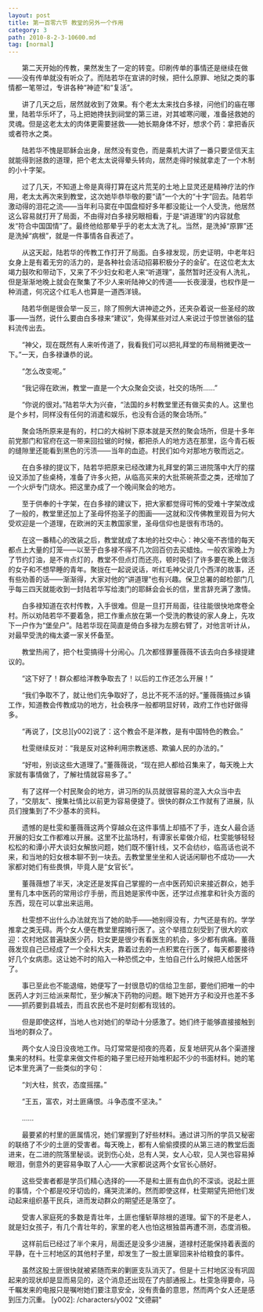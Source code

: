 ```yaml
---
layout: post
title: 第一百零六节 教堂的另外一个作用
category: 3
path: 2010-8-2-3-10600.md
tag: [normal]
---
```


　　第二天开始的传教，果然发生了一定的转变。印刷传单的事情还是继续在做——没有传单就没有听众了。而陆若华在宣讲的时候，把什么原罪、地狱之类的事情都一笔带过，专讲各种“神迹”和“复活”。

　　讲了几天之后，居然就收到了效果。有个老太太来找白多禄，问他们的庙在哪里，陆若华乐坏了，马上把她搀扶到祠堂的第三进，对其嘘寒问暖，准备拯救她的灵魂。但是这老太太的肉体更需要拯救——她长期身体不好，想求个药：拿把香灰或者符水之类。

　　陆若华不愧是耶稣会出身，居然没有变色，而是乘机大讲了一番只要坚信天主就能得到拯救的道理，把个老太太说得晕头转向，居然走得时候就拿走了一个木制的小十字架。

　　过了几天，不知道上帝是真得打算在这片荒芜的土地上显灵还是精神疗法的作用，老太太再次来到教堂，这次她毕恭毕敬的要“请”一个大的“十字”回去。陆若华激动得的泪花之流——当年利马窦在中国盘桓好多年都没能让一个人受洗，他居然这么容易就打开了局面，不由得对白多禄另眼相看，于是“讲道理”的内容就愈发“符合中国国情”了。最终他给那晕乎乎的老太太洗了礼。当然，是洗掉“原罪”还是洗掉“病根”，就是一件事情各自表述了。

　　从这天起，陆若华的传教工作打开了局面。白多禄发现，历史证明，中老年妇女身上是有着无穷的活力的，是各种社会活动招募积极分子的金矿。在这位老太太竭力鼓吹和带动下，又来了不少妇女和老人来“听道理”，虽然暂时还没有人洗礼，但是渐渐地晚上就会在聚集了不少人来听陆神父的传道——长夜漫漫，也权作是一种消遣，何况这个红毛人也算是一道西洋镜。

　　陆若华倒是很会举一反三，除了照例大讲神迹之外，还夹杂着说一些圣经的故事——当然，说什么要由白多禄来“建议”，免得某些对过人来说过于惊世骇俗的猛料流传出去。

　　“神父，现在既然有人来听传道了，我看我们可以把礼拜堂的布局稍微更改一下。”一天，白多禄谦恭的说。

　　“怎么改变呢。”

　　“我记得在欧洲，教堂一直是一个大众聚会交谈，社交的场所……”

　　“你说的很对。”陆若华大为兴奋，“法国的乡村教堂里还有做买卖的人。这里也是个乡村，同样没有任何的消遣和娱乐，也没有合适的聚会场所。”

　　聚会场所原来是有的，村口的大榕树下原本就是天然的聚会场所，但是十多年前党那门和官府在这一带来回拉锯的时候，都把杀人的地方选在那里，迄今青石板的缝隙里还能看到黑色的污渍——当年的血迹。村民们如今对那地方敬而远之。

　　在白多禄的提议下，陆若华把原来已经改建为礼拜堂的第三进院落中大厅的摆设又添加了些桌椅，准备了许多火把，从临高买来的大批茶碗茶壶之类，还增加了一个火炉专门烧水。把这里办成了一个晚间聚会的地方。

　　至于供奉的十字架，在白多禄的建议下，把大家都觉得可怖的受难十字架改成了一般的，教堂里还加上了圣母怀抱圣子的图画——这就和汉传佛教里观音为何大受欢迎是一个道理，在欧洲的天主教国家里，圣母信仰也是很有市场的。

　　在这一番精心的改装之后，教堂就成了本地的社交中心：神父毫不吝惜的每天都点上大量的灯笼——以至于白多禄不得不几次回百仞去买蜡烛。一般农家晚上为了节约灯油，是不肯点灯的，教堂不但点灯而还亮，顿时吸引了许多要在晚上做活的女子和不想早睡的青年。聚拢在一起说说话，听红毛神父说几个西洋的故事，还有些劝善的话——渐渐得，大家对他的“讲道理”也有兴趣。保卫总署的邮检部门几乎每三四天就能收到一封陆若华写给澳门的耶稣会会长的信，里言辞充满了激情。

　　白多禄知道在农村传教，入手很难。但是一旦打开局面，往往能很快地席卷全村。所以劝陆若华不要着急，把工作重点放在第一个受洗的教徒的家人身上，先攻下一户作为“堡垒户”。陆若华现在简直是倚白多禄为左膀右臂了，对他言听计从，对最早受洗的梅太婆一家关怀备至。

　　教堂热闹了，把个杜雯搞得十分闹心。几次都怪罪董薇薇不该去向白多禄提建议的。

　　“这下好了！群众都给洋教争取去了！以后的工作还怎么开展！”

　　“我们争取不了，就让他们先争取好了，总比不死不活的好。”董薇薇搞过乡镇工作，知道教会传教成功的地方，社会秩序一般都明显好转，政府工作也好做得多。

　　“再说了，[文总][y002]说了：这个教会不是洋教，是有中国特色的教会。”

　　杜雯继续反对：“我是反对这种利用宗教迷惑、欺骗人民的办法的。”

　　“好啦，别谈这些大道理了。”董薇薇说，“现在把人都给召集来了，每天晚上大家就有事情做了，了解社情就容易多了。”

　　有了这样一个村民聚会的地方，讲习所的队员就很容易的混入大众当中去了，“交朋友”、搜集社情比以前更为容易便捷了。很快的群众工作就有了进展，队员们搜集到了不少基本的资料。

　　遗憾的是杜雯和董薇薇这两个穿越众在这件事情上却插不了手，连女人最合适开展的妇女工作都难以开展。这里不比盐场村，有谭家长辈做介绍，杜雯能够轻轻松松的和谭小芹大谈妇女解放问题，她们既不懂针线，又不会纺纱，临高话也说不来，和当地的妇女根本聊不到一块去。去教堂里坐坐和人说话闲聊也不成功——大家都对她们有些畏惧，毕竟人是“女官长”。

　　董薇薇想了半天，决定还是发挥自己掌握的一点中医药知识来接近群众，她手里有几本中医药的常用诊疗手册，而且她是家传中医，还学过点推拿和针灸方面的东西，现在可以拿出来运用。

　　杜雯想不出什么办法就充当了她的助手——她别得没有，力气还是有的。学学推拿之类无碍。两个女人便在教堂里摆摊行医了。这个举措立刻受到了很大的欢迎：农村地区普遍缺医少药，妇女更是很少有看医生的机会，多少都有病痛。董薇薇发现自己已经成了一个全科大夫，靠着过去的一点积累在行医了，每天都要接待好几个女病患。这让她不时的陷入一种恐慌之中，生怕自己什么时候把人给医坏了。

　　事已至此也不能退缩，她便写了一封很恳切的信给卫生部，要他们把唯一的中医药人才刘三给派来帮忙，至少解决下药物的问题。眼下她开方子和没开也差不多——抓药要到县城去，而且农民也不是时刻都有现钱的。

　　但是即使这样，当地人也对她们的举动十分感激了。她们终于能够直接接触到当地的群众了。

　　两个女人没日没夜地工作。马灯常常是彻夜的亮着，反复地研究从各个渠道搜集来的材料。杜雯拿来做文件柜的箱子里已经开始堆积起不少的书面材料。她的笔记本里充满了一些类似的字句：

　　“刘大柱，贫农，态度摇摆。”

　　“王五，富农，对土匪痛恨。斗争态度不坚决。”

　　……

　　最要紧的村里的匪属情况，她们掌握到了好些材料。通过讲习所的学员又秘密的联络了不少的土匪的受害者。每天晚上，都有人偷偷摸摸的从第三进的教堂后面进来，在二进的院落里秘谈。说到伤心处，总有人哭，女人心软，见人哭也容易掉眼泪，倒意外的更容易争取了人心——大家都说这两个女官长心肠好。

　　这些受害者都是学员们精心选择的——不是和土匪有血仇的不深谈。说起土匪的事情，个个都是咬牙切齿的，痛哭流涕的。然而即使这样，杜雯期望先把他们发动起来组织基干民兵，进而发动群众的期望还是落空了。

　　受害人家庭死的多数是青壮年，土匪也懂斩草除根的道理。留下的不是老人，就是妇女孩子，有几个青壮年的，家里的老人也怕这根独苗再遭不测，态度消极。

　　这样前后已经过了半个来月，局面还是没多少进展，道禄村还能保持着表面的平静，在十三村地区的其他村子里，却发生了一股土匪窜回来补给粮食的事件。

　　虽然这股土匪很快就被紧随而来的剿匪支队消灭了。但是十三村地区没有巩固起来的现状却是显而易见的，这个消息还出现在了内部通报上。杜雯急得要命，马千瞩发来的电报只是嘱咐她们要注意安全，没有责备的意思，然而两个女人还是感到压力沉重。
[y002]: /characters/y002 "文德嗣"
